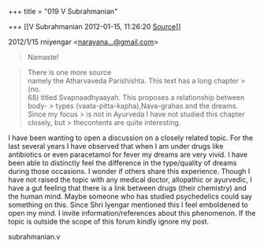 +++
title = "019 V Subrahmanian"

+++
[[V Subrahmanian	2012-01-15, 11:26:20 [Source](https://groups.google.com/g/bvparishat/c/ODbRDufURvM)]]



  
  

2012/1/15 rniyengar \<[narayana...@gmail.com]()\>  

> Namaste!

>   
> There is one more source  
> namely the Atharvaveda Parishishta. This text has a long chapter > (no.  
> 68) titled Svapnaadhyaayah. This proposes a relationship between body- > types (vaata-pitta-kapha),Nava-grahas and the dreams. Since my focus > is not in Ayurveda I have not studied this chapter closely, but > thecontents are quite interesting.

  
I have been wanting to open a discussion on a closely related topic.
For the last several years I have observed that when I am under drugs like antibiotics or even paracetamol for fever my dreams are very vivid. I have been able to distinctly feel the difference in the type/quality of dreams during those occasions. I wonder if others share this experience. Though I have not raised the topic with any medical doctor, allopathic or ayurvedic, I have a gut feeling that there is a link between drugs (their chemistry) and the human mind. Maybe someone who has studied psychedelics could say something on this. Since Shri Iyengar mentioned this I feel emboldened to open my mind. I invite information/references about this phenomenon. If the topic is outside the scope of this forum kindly ignore my post.  
  
subrahmanian.v   

  

  

